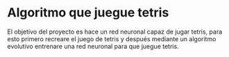 
# Algoritmo que juegue tetris

El objetivo del proyecto es hace un red neuronal capaz de jugar tetris, para esto primero recreare el juego de tetris y después mediante un algoritmo evolutivo entrenare una red neuronal para que juegue tetris.
